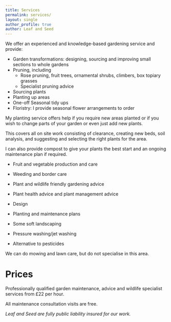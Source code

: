 ```yaml
---
title: Services
permalink: services/
layout: single
author_profile: true
author: Leaf and Seed
---
```

We offer an experienced and knowledge-based gardening service and provide:

  * Garden transformations: designing, sourcing and improving small sections to whole gardens
  * Pruning, including 
    * Rose pruning, fruit trees, ornamental shrubs, climbers, box topiary grasses
    * Specialist pruning advice
  * Sourcing plants
  * Planting up areas
  * One-off Seasonal tidy ups
  * Floristry: I provide seasonal flower arrangements to order

  My planting service offers help if you require new areas planted or if you wish to change parts of your garden or even just add new plants. 
  
  This covers all on site work consisting of clearance, creating new beds, soil analysis, and suggesting and selecting the right plants for the area. 
  
  I can also provide compost to give your plants the best start and an ongoing maintenance plan if required.

  * Fruit and vegetable production and care
  * Weeding and border care
  * Plant and wildlife friendly gardening advice
  * Plant health advice and plant management advice

  * Design
  * Planting and maintenance plans
  * Some soft landscaping
  * Pressure washing/jet washing
  * Alternative to pesticides

We can do mowing and lawn care, but do not specialise in this area.

# Prices
Professionally qualified garden maintenance, advice and wildlife specialist services from £22 per hour.

All maintenance consultation visits are free.

*Leaf and Seed are fully public liability insured for our work.*

